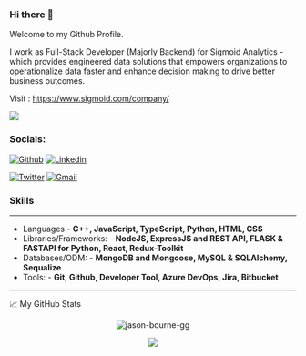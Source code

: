 ### Hi there 👋

Welcome to my Github Profile. 

I work as Full-Stack Developer (Majorly Backend) for Sigmoid Analytics -  which provides engineered data solutions that empowers organizations to operationalize data faster and enhance decision making to drive better business outcomes.

Visit : https://www.sigmoid.com/company/

![](https://visitor-badge.glitch.me/badge?page_id=jason-bourne-gg.jason-bourne-gg)

### Socials:
[![Github](https://img.shields.io/badge/-Github-000?style=flat&logo=Github&logoColor=white)](https://github.com/jason-bourne-gg)
[![Linkedin](https://img.shields.io/badge/-LinkedIn-blue?style=flat&logo=Linkedin&logoColor=white)](https://www.linkedin.com/in/aniket-charjan-310a90163)

[![Twitter](https://img.shields.io/badge/-Twitter-1ca0f1?style=flat-square&labelColor=1ca0f1&logo=twitter&logoColor=white&link=https://twitter.com/@AniketCharjan
)](https://twitter.com/@AniketCharjan)
[![Gmail](https://img.shields.io/badge/-Gmail-c14438?style=flat&logo=Gmail&logoColor=white)](mailto:car10@iitbbs.ac.in)
&nbsp;

### Skills ###
----------------------------------------------------------------------------------------------------------------------------
- Languages - **C++, JavaScript, TypeScript, Python, HTML, CSS**
- Libraries/Frameworks: - **NodeJS, ExpressJS and REST API, FLASK & FASTAPI for Python,  React, Redux-Toolkit**
- Databases/ODM: - **MongoDB and Mongoose, MySQL & SQLAlchemy, Sequalize** 
- Tools: - **Git, Github, Developer Tool, Azure DevOps, Jira, Bitbucket**

----------------------------------------------------------------------------------------------------------------------------

📈 My GitHub Stats

<p align="center"> <img src="https://github-readme-stats.vercel.app/api?username=jason-bourne-gg&show_icons=true&theme=gotham" alt="jason-bourne-gg" />


<p align="center"> <img src= "https://github-readme-stats.vercel.app/api/top-langs/?username=jason-bourne-gg&layout=compact&theme=gotham" />

<!--
**aniket-sigmoid/aniket-sigmoid** is a ✨ special ✨ repository because its README.md (this file) appears on your GitHub profile.

Here are some ideas to get you started:

- 🔭 I’m currently working on ...
- 🌱 I’m currently learning ...
- 👯 I’m looking to collaborate on ...
- 🤔 I’m looking for help with ...
- 💬 Ask me about ...
- 📫 How to reach me: ...
- 😄 Pronouns: ...
- ⚡ Fun fact: ...
-->

